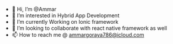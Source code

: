 - 👋 Hi, I’m @Ammar
- 👀 I’m interested in Hybrid App Development
- 🌱 I’m currently Working on Ionic framework
- 💞️ I’m looking to collaborate with react native framework as well
- 📫 How to reach me @ ammargoraya786@icloud.com

<!---
Ammar/Ammar is a ✨ special ✨ repository because its `README.md` (this file) appears on your GitHub profile.
You can click the Preview link to take a look at your changes.
--->
